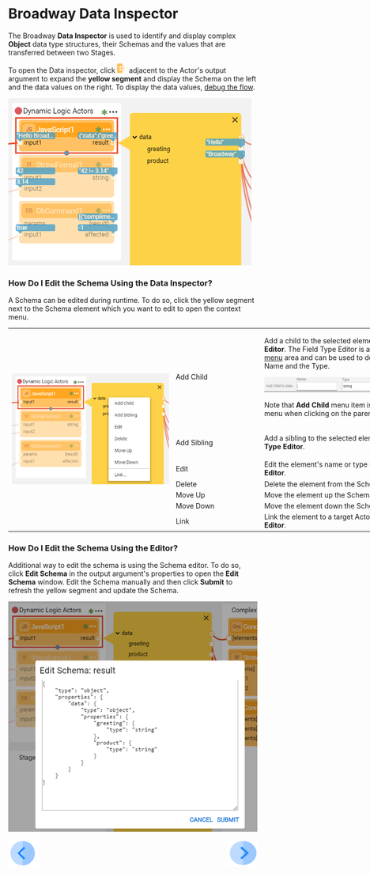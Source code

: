 # Broadway Data Inspector

The Broadway **Data Inspector** is used to identify and display complex **Object** data type structures, their Schemas and the values that are transferred between two Stages. 

To open the Data inspector, click ![image](images/99_27_red_cross.PNG) adjacent to the Actor's output argument to expand the **yellow segment** and display the Schema on the left and the data values on the right. To display the data values, [debug the flow](25_broadway_flow_window_run_and_debug_flow.md#debug-broadway-flow). 

![image](images/99_27_01.PNG)

### How Do I Edit the Schema Using the Data Inspector?

A Schema can be edited during runtime. To do so, click the yellow segment next to the Schema element which you want to edit to open the context menu. 

<table style="width: 900px;">
<tbody>
<tr>
<td rowspan="7" width="410pxl">
<p><img src="images/99_27_02.PNG" alt="Context menu" /></p>
</td>
<td width="60pxl">Add Child</td>
<td width="430pxl">
<p>Add a child to the selected element using the <strong>Field Type Editor</strong>. The Field Type Editor is available in the <a href="18_broadway_flow_window.md#main-menu">Main menu</a> area and can be used to define the new element's Name and the Type.</p>
<p><img src="images/99_27_03.PNG" alt="Add Child" /></p>
<p>Note that <strong>Add Child</strong> menu item is available in the context menu when clicking on the parent node.</p>
</td>
</tr>
<tr>
<td width="200">Add Sibling</td>
<td style="width: 465px;">
<p>Add a sibling to the selected element using the <strong>Field Type Editor</strong>.</p>
</td>
</tr>
<tr>
<td width="200">Edit</td>
  <td style="width: 465px;">Edit the element's name or type using the <strong>Field Type Editor</strong>.</td>
</tr>
<tr>
<td width="200">Delete</td>
<td style="width: 465px;">Delete the element from the Schema.</td>
</tr>
<tr>
<td width="200">Move Up</td>
<td style="width: 465px;">Move the element up the Schema.</td>
</tr>
<tr>
<td width="200">Move Down</td>
<td style="width: 465px;">Move the element down the Schema.</td>
</tr>
<tr>
<td width="200">Link</td>
<td style="width: 465px;">Link the element to a target Actor using the <strong>Field Type Editor</strong>.</td>
</tr>
</tbody>
</table>

### How Do I Edit the Schema Using the Editor?

Additional way to edit the schema is using the Schema editor. To do so, click **Edit Schema** in the output argument's properties to open the **Edit Schema** window. Edit the Schema manually and then click **Submit** to refresh the yellow segment and update the Schema. 

![image](images/99_27_04_data_viewer.PNG)

[![Previous](/articles/images/Previous.png)]()[<img align="right" width="60" height="54" src="/articles/images/Next.png">]()
